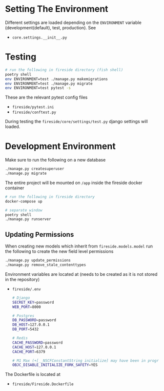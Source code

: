 # Setting The Environment

Different settings are loaded depending on the `ENVIRONMENT` variable (development(default), test, production). See

- `core.settings.__init__.py`

# Testing

```bash
# run the following in fireside directory (fish shell)
poetry shell
env ENVIRONMENT=test ./manage.py makemigrations
env ENVIRONMENT=test ./manage.py migrate
env ENVIRONMENT=test pytest -s
```

These are the relevant pytest config files

- `fireside/pytest.ini`
- `fireside/conftest.py`

During testing the `fireside/core/settings/test.py` django settings will loaded.

# Development Environment

Make sure to run the following on a new database

```bash
./manage.py createsuperuser
./manage.py migrate
```

The entire project will be mounted on `/app` inside the fireside docker container

```bash
# run the following in fireside directory
docker-compose up

# separate window
poetry shell
./manage.py runserver
```

## Updating Permissions

When creating new models which inherit from `fireside.models.model` run the following to create the new field level permissions

```bash
./manage.py update_permissions
./manage.py remove_stale_contenttypes
```

Environment variables are located at (needs to be created as it is not stored in the repository)

- `fireside/.env`

  ```bash
  # Django
  SECRET_KEY=password
  WEB_PORT=8000

  # Postgres
  DB_PASSWORD=password
  DB_HOST=127.0.0.1
  DB_PORT=5432

  # Redis
  CACHE_PASSWORD=password
  CACHE_HOST=127.0.0.1
  CACHE_PORT=6379

  # M1 Max (+[__NSCFConstantString initialize] may have been in progress in another thread when fork() was called.)
  OBJC_DISABLE_INITIALIZE_FORK_SAFETY=YES
  ```

The Dockerfile is located at

- `fireside/Fireside.Dockerfile`
